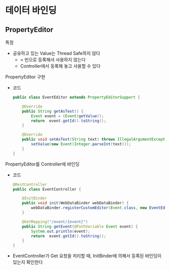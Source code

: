 # 데이터 바인딩

## PropertyEditor

특정
- 공유하고 있는 Value는 Thread Safe하지 않다
   - = 빈으로 등록해서 사용하지 않는다
   - Controller에서 등록해 놓고 사용할 수 있다

PropertyEditor 구현
- 코드
    ~~~java
    public class EventEditor extends PropertyEditorSupport {

        @Override
        public String getAsText() {
            Event event = (Event)getValue();
            return  event.getId().toString();
        }

        @Override
        public void setAsText(String text) throws IllegalArgumentException {
            setValue(new Event(Integer.parseInt(text)));
        }
    }
    ~~~

PropertyEditor를 Controller에 바인딩
- 코드
    ~~~java
    @RestController
    public class EventController {

        @InitBinder
        public void init(WebDataBinder webDataBinder) {
            webDataBinder.registerCustomEditor(Event.class, new EventEditor());
        }

        @GetMapping("/event/{event}")
        public String getEvent(@PathVariable Event event) {
            System.out.println(event);
            return  event.getId().toString();
        }
    }

    ~~~
- EventController가 Get 요청을 처리할 때, InitBinder에 의해서 등록된 바인딩이 있는지 확인한다